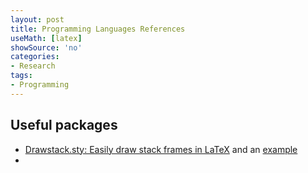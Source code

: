 ```yaml
---
layout: post
title: Programming Languages References
useMath: [latex]
showSource: 'no'
categories:
- Research
tags:
- Programming
---
```



## Useful packages
 - [Drawstack.sty: Easily draw stack frames in LaTeX][1] and an [example][2]
 - 
 





[2]: http://tug.ctan.org/tex-archive/macros/latex/contrib/drawstack/stack-example.pdf
[1]: http://www-verimag.imag.fr/~moy/?Drawstack-sty-Easily-draw-stack